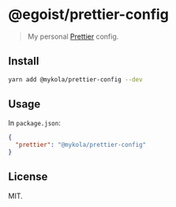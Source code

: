 # @egoist/prettier-config

> My personal [Prettier](https://prettier.io/) config.

## Install

```bash
yarn add @mykola/prettier-config --dev
```

## Usage

In `package.json`:

```json
{
  "prettier": "@mykola/prettier-config"
}
```

## License

MIT.
